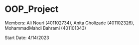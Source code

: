 # OOP_Project
Members: Ali Nouri (401102734), Anita Gholizade (401102326), MohammadMahdi Bahrami (401101343)

Start Date: 4/14/2023
